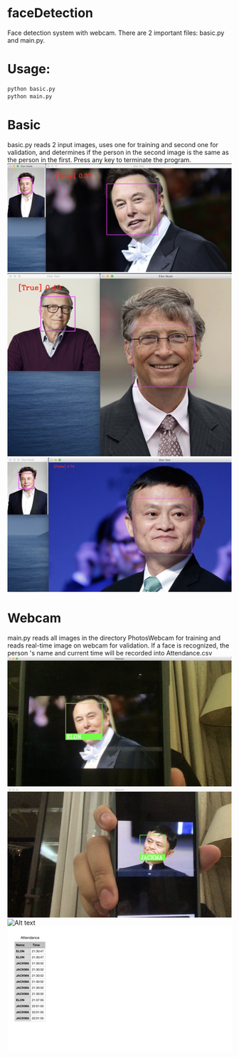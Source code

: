 # faceDetection
Face detection system with webcam. There are 2 important files: basic.py and main.py.
# Usage:
```bash
python basic.py
python main.py 
```
# Basic
basic.py reads 2 input images, uses one for training and second one for validation, and determines if the person in the second image is the same as the person in the first. Press any key to terminate the program.
![Alt text](./Doc/DemoImg1.jpg?raw=true)
![Alt text](./Doc/DemoImg2.jpg?raw=true)
![Alt text](./Doc/DemoImg3.png?raw=true)
# Webcam
main.py reads all images in the directory PhotosWebcam for training and reads real-time image on webcam for validation. If a face is recognized, the person 's name and current time will be recorded into Attendance.csv
![Alt text](./Doc/DEMOIMG5.png?raw=true)
![Alt text](./Doc/DemoImg6.png?raw=true)
![Alt text](./Doc/Demoimg7.png?raw=true)
![Alt text](./Doc/excel.png?raw=true)

